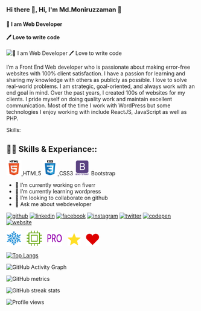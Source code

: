 ### Hi there 👋, Hi, I'm Md.Moniruzzaman 👋
#### 👑 I am Web Developer <br> <br> 🖊️ Love to write code 
![👑 I am Web Developer <br> <br> 🖊️ Love to write code ](https://scontent.fcgp7-1.fna.fbcdn.net/v/t31.18172-8/s960x960/12377790_1681818732084870_2326725556608452387_o.jpg?_nc_cat=101&ccb=1-5&_nc_sid=e3f864&_nc_eui2=AeH7Z5rI0samTWwtEAgTj4a8t6CmPYIov0W3oKY9gii_RT2xha3N6i0skB1wvHs8eEDdGXw3VGHfP8X8sNrVh0nb&_nc_ohc=42WoY88ZOBQAX-Y0f_m&_nc_ht=scontent.fcgp7-1.fna&oh=d4c46a849b65228dfde3d1aae51fddfe&oe=61581E7F)

I’m a Front End Web developer who is passionate about making error-free websites with 100% client satisfaction. I have a passion for learning and sharing my knowledge with others as publicly as possible. I love to solve real-world problems. I am strategic, goal-oriented, and always work with an end goal in mind. Over the past years, I created 100s of websites for my clients. I pride myself on doing quality work and maintain excellent communication. Most of the time I work with WordPress but some technologies I enjoy working with include ReactJS, JavaScript as well as PHP.

Skills: <h2 align="left">👨‍💻 Skills & Experiance::</h2>  <p align="left"> <a href="https://getbootstrap.com" target="_blank"><a href="https://www.w3.org/html/" target="_blank">             <img src="https://raw.githubusercontent.com/devicons/devicon/master/icons/html5/html5-original-wordmark.svg"                 alt="html5" width="40" height="40" /> </a> HTML5         <a href="https://www.w3schools.com/css/" target="_blank"> <img                 src="https://raw.githubusercontent.com/devicons/devicon/master/icons/css3/css3-original-wordmark.svg"                 alt="css3" width="40" height="40" /> </a>CSS3         <img src="https://raw.githubusercontent.com/devicons/devicon/master/icons/bootstrap/bootstrap-plain-wordmark.svg"             alt="bootstrap" width="40" height="40" /> </a>Bootstrap </p>

- 🔭 I’m currently working on fiverr 
- 🌱 I’m currently learning wordpress 
- 👯 I’m looking to collaborate on github 
- 💬 Ask me about webdeveloper 


[<img src='https://cdn.jsdelivr.net/npm/simple-icons@3.0.1/icons/github.svg' alt='github' height='40'>](https://github.com/web-devmonir )  [<img src='https://cdn.jsdelivr.net/npm/simple-icons@3.0.1/icons/linkedin.svg' alt='linkedin' height='40'>](https://www.linkedin.com/in/https://www.facebook.com/MDmoniruzzanan123.monir/)  [<img src='https://cdn.jsdelivr.net/npm/simple-icons@3.0.1/icons/facebook.svg' alt='facebook' height='40'>](https://www.facebook.com/https://www.facebook.com/MDmoniruzzanan123.monir)  [<img src='https://cdn.jsdelivr.net/npm/simple-icons@3.0.1/icons/instagram.svg' alt='instagram' height='40'>](https://www.instagram.com/https://www.facebook.com/MDmoniruzzanan123.monir/)  [<img src='https://cdn.jsdelivr.net/npm/simple-icons@3.0.1/icons/twitter.svg' alt='twitter' height='40'>](https://twitter.com/https://www.facebook.com/MDmoniruzzanan123.monir)  [<img src='https://cdn.jsdelivr.net/npm/simple-icons@3.0.1/icons/codepen.svg' alt='codepen' height='40'>](https://codepen.io/https://codepen.io/md-moniruzzaman-the-vuer)  [<img src='https://cdn.jsdelivr.net/npm/simple-icons@3.0.1/icons/icloud.svg' alt='website' height='40'>](https://webdevelopermonir.xyz/)  

<a href='https://archiveprogram.github.com/'><img src='https://raw.githubusercontent.com/acervenky/animated-github-badges/master/assets/acbadge.gif' width='40' height='40'></a> <a href='https://docs.github.com/en/developers'><img src='https://raw.githubusercontent.com/acervenky/animated-github-badges/master/assets/devbadge.gif' width='40' height='40'></a> <a href='https://github.com/pricing'><img src='https://raw.githubusercontent.com/acervenky/animated-github-badges/master/assets/pro.gif' width='40' height='40'></a> <a href='https://stars.github.com/'><img src='https://raw.githubusercontent.com/acervenky/animated-github-badges/master/assets/starbadge.gif' width='35' height='35'></a> <a href='https://docs.github.com/en/github/supporting-the-open-source-community-with-github-sponsors'><img src='https://raw.githubusercontent.com/acervenky/animated-github-badges/master/assets/sponsorbadge.gif' width='35' height='35'></a> 

[![Top Langs](https://github-readme-stats.vercel.app/api/top-langs/?username=web-devmonir )](https://github.com/anuraghazra/github-readme-stats)

![GitHub Activity Graph](https://activity-graph.herokuapp.com/graph?username=web-devmonir )  

![GitHub metrics](https://metrics.lecoq.io/web-devmonir )  

![GitHub streak stats](https://github-readme-streak-stats.herokuapp.com/?user=web-devmonir )  

![Profile views](https://gpvc.arturio.dev/web-devmonir )  
